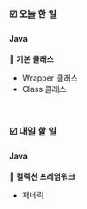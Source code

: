 ### ☑️  오늘 한 일
#### Java
<strong>📌 기본 클래스</strong>
  - Wrapper 클래스
  - Class 클래스

<br>

### ☑️  내일 할 일
#### Java
<strong>📌 컬렉션 프레임워크</strong>
  - 제네릭
